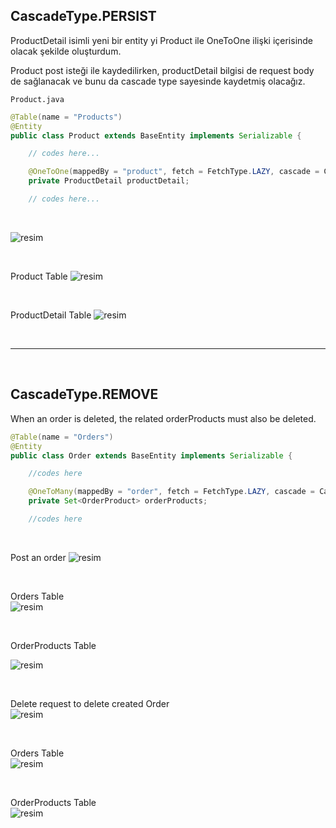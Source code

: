 <h2>CascadeType.PERSIST</h2>

ProductDetail isimli yeni bir entity yi Product ile OneToOne ilişki içerisinde olacak şekilde oluşturdum.

Product post isteği ile kaydedilirken, productDetail bilgisi de request body de sağlanacak ve bunu da cascade type sayesinde kaydetmiş olacağız.

``Product.java``

```java
@Table(name = "Products")
@Entity
public class Product extends BaseEntity implements Serializable {

    // codes here...

    @OneToOne(mappedBy = "product", fetch = FetchType.LAZY, cascade = CascadeType.PERSIST)
    private ProductDetail productDetail;

    // codes here...
```

<br>

![resim](https://github.com/CanberkTimurlenk/RobotDreams-Spring-Course-Assignment6/assets/18058846/18df1bc5-7f07-4c4b-be24-9517118925af)

<br>

Product Table
![resim](https://github.com/CanberkTimurlenk/RobotDreams-Spring-Course-Assignment6/assets/18058846/0dee6754-dee2-483a-9d83-89440d394684)

<br>

ProductDetail Table
![resim](https://github.com/CanberkTimurlenk/RobotDreams-Spring-Course-Assignment6/assets/18058846/9967450e-a70e-48ca-9e6a-c7220f7c44f6)

<br>
<hr>
<br>

<h2>CascadeType.REMOVE</h2>

When an order is deleted, the related orderProducts must also be deleted.

```java
@Table(name = "Orders")
@Entity
public class Order extends BaseEntity implements Serializable {

    //codes here

    @OneToMany(mappedBy = "order", fetch = FetchType.LAZY, cascade = CascadeType.REMOVE)
    private Set<OrderProduct> orderProducts;

    //codes here

```

<br>

Post an order
![resim](https://github.com/CanberkTimurlenk/RobotDreams-Spring-Course-Assignment6/assets/18058846/667fddaa-6496-41a6-a9f0-e0c7671b38ea)

<br>

Orders Table <br>
![resim](https://github.com/CanberkTimurlenk/RobotDreams-Spring-Course-Assignment6/assets/18058846/eb5bf637-e0f6-4ded-a3da-451e33e5367f)

<br>

OrderProducts Table <br>

![resim](https://github.com/CanberkTimurlenk/RobotDreams-Spring-Course-Assignment6/assets/18058846/42999fc4-d8bc-4809-a155-1c916d1d4bea)

<br> 

Delete request to delete created Order <br>
![resim](https://github.com/CanberkTimurlenk/RobotDreams-Spring-Course-Assignment6/assets/18058846/93341d79-bb83-4152-a3f2-68cb057c94e8)


<br>

Orders Table <br>
![resim](https://github.com/CanberkTimurlenk/RobotDreams-Spring-Course-Assignment6/assets/18058846/28c2ffb2-7c41-4fcf-938d-f21a546f9a25)

<br>

OrderProducts Table <br>
![resim](https://github.com/CanberkTimurlenk/RobotDreams-Spring-Course-Assignment6/assets/18058846/da0a1fce-e728-4035-88be-a80597beb982)














